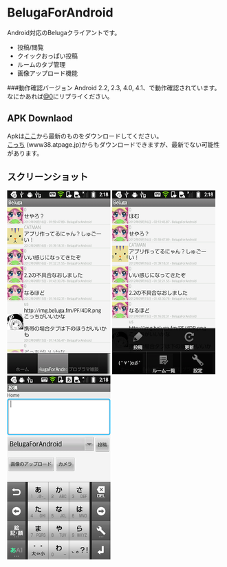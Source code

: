 BelugaForAndroid
================

Android対応のBelugaクライアントです。

- 投稿/閲覧
- クイックおっぱい投稿
- ルームのタブ管理
- 画像アップロード機能

###動作確認バージョン
Android 2.2, 2.3, 4.0, 4.1、で動作確認されています。
なにかあれば[@0](http://beluga.fm/user/0)にリプライください。


APK Downlaod
-------------
Apkは[ここ](https://github.com/zeroppai/BelugaForAndroid/downloads)から最新のものをダウンロードしてください。<br>
[こっち](http://www37.atpages.jp/~twister/beluga/BelugaForAndroid.apk) (www38.atpage.jp)からもダウンロードできますが、最新でない可能性があります。


スクリーンショット
-------------
![Alt text](https://github.com/zeroppai/BelugaForAndroid/blob/master/img/ss1.png?raw=true "Screen Capture1")
![Alt text](https://github.com/zeroppai/BelugaForAndroid/blob/master/img/ss2.png?raw=true "Screen Capture2")
![Alt text](https://github.com/zeroppai/BelugaForAndroid/blob/master/img/ss3.png?raw=true "Screen Capture3")